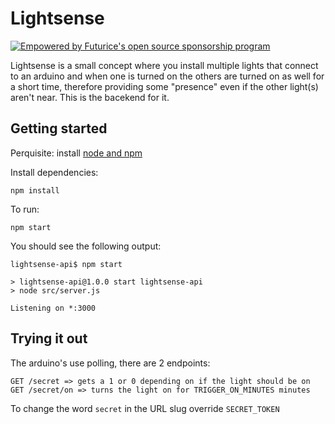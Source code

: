 # Lightsense

[![Empowered by Futurice's open source sponsorship program](https://img.shields.io/badge/sponsor-chilicorn-ff69b4.svg)](https://spiceprogram.org?utm_source=github&utm_medium=spice&utm_campaign=krivachy/lightsense-api)

Lightsense is a small concept where you install multiple lights that connect to an arduino and when one is turned on
the others are turned on as well for a short time, therefore providing some "presence" even if the other light(s) aren't
near. This is the bacekend for it.

## Getting started

Perquisite: install [node and npm](https://nodejs.org/en/download/)

Install dependencies:

```
npm install
```

To run:

```
npm start
```

You should see the following output:

```
lightsense-api$ npm start

> lightsense-api@1.0.0 start lightsense-api
> node src/server.js

Listening on *:3000
```

## Trying it out

The arduino's use polling, there are 2 endpoints:

```
GET /secret => gets a 1 or 0 depending on if the light should be on
GET /secret/on => turns the light on for TRIGGER_ON_MINUTES minutes
```

To change the word `secret` in the URL slug override `SECRET_TOKEN`

